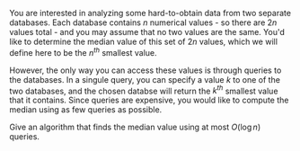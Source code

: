 You are interested in analyzing some hard-to-obtain data from two separate
databases. Each database contains $n$ numerical values - so there are $2n$
values total - and you may assume that no two values are the same. You'd
like to determine the median value of this set of $2n$ values, which we will
define here to be the $n^{th}$ smallest value.

However, the only way you can access these values is through queries to the
databases. In a singule query, you can specify a value $k$ to one of the two
databases, and the chosen databse will return the $k^{th}$ smallest value
that it contains. Since queries are expensive, you would like to compute the
median using as few queries as possible.

Give an algorithm that finds the median value using at most $O(\log n)$
queries.
